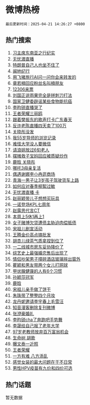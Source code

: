 # 微博热榜

`最后更新时间：2025-04-21 14:26:27 +0800`

## 热门搜索

1. [习主席东南亚之行纪实](https://m.weibo.cn/search?containerid=100103type%3D1%26t%3D10%26q%3D%23%E4%B9%A0%E4%B8%BB%E5%B8%AD%E4%B8%9C%E5%8D%97%E4%BA%9A%E4%B9%8B%E8%A1%8C%E7%BA%AA%E5%AE%9E%23&stream_entry_id=51&isnewpage=1&extparam=seat%3D1%26c_type%3D51%26q%3D%2523%25E4%25B9%25A0%25E4%25B8%25BB%25E5%25B8%25AD%25E4%25B8%259C%25E5%258D%2597%25E4%25BA%259A%25E4%25B9%258B%25E8%25A1%258C%25E7%25BA%25AA%25E5%25AE%259E%2523%26dgr%3D0%26cate%3D10103%26pos%3D0%26filter_type%3Drealtimehot%26stream_entry_id%3D51%26display_time%3D1745216785%26pre_seqid%3D17452167856050340721836)
1. [无忧渡直播](https://m.weibo.cn/search?containerid=100103type%3D1%26t%3D10%26q%3D%E6%97%A0%E5%BF%A7%E6%B8%A1%E7%9B%B4%E6%92%AD&stream_entry_id=31&isnewpage=1&extparam=seat%3D1%26flag%3D1%26q%3D%25E6%2597%25A0%25E5%25BF%25A7%25E6%25B8%25A1%25E7%259B%25B4%25E6%2592%25AD%26lcate%3D5001%26filter_type%3Drealtimehot%26c_type%3D31%26pos%3D0%26cate%3D5001%26realpos%3D1%26dgr%3D0%26band_rank%3D1%26stream_entry_id%3D31%26display_time%3D1745216785%26pre_seqid%3D17452167856050340721836)
1. [特朗普自己人也坐不住了](https://m.weibo.cn/search?containerid=100103type%3D1%26t%3D10%26q%3D%23%E7%89%B9%E6%9C%97%E6%99%AE%E8%87%AA%E5%B7%B1%E4%BA%BA%E4%B9%9F%E5%9D%90%E4%B8%8D%E4%BD%8F%E4%BA%86%23&stream_entry_id=31&isnewpage=1&extparam=seat%3D1%26flag%3D0%26q%3D%2523%25E7%2589%25B9%25E6%259C%2597%25E6%2599%25AE%25E8%2587%25AA%25E5%25B7%25B1%25E4%25BA%25BA%25E4%25B9%259F%25E5%259D%2590%25E4%25B8%258D%25E4%25BD%258F%25E4%25BA%2586%2523%26lcate%3D5001%26filter_type%3Drealtimehot%26c_type%3D31%26pos%3D1%26cate%3D5001%26realpos%3D2%26dgr%3D0%26band_rank%3D2%26stream_entry_id%3D31%26display_time%3D1745216785%26pre_seqid%3D17452167856050340721836)
1. [闽地纪行](https://m.weibo.cn/search?containerid=100103type%3D1%26t%3D10%26q%3D%23%E9%97%BD%E5%9C%B0%E7%BA%AA%E8%A1%8C%23&stream_entry_id=31&isnewpage=1&extparam=seat%3D1%26flag%3D0%26q%3D%2523%25E9%2597%25BD%25E5%259C%25B0%25E7%25BA%25AA%25E8%25A1%258C%2523%26lcate%3D5001%26filter_type%3Drealtimehot%26c_type%3D31%26pos%3D2%26cate%3D5001%26realpos%3D3%26dgr%3D0%26band_rank%3D3%26stream_entry_id%3D31%26display_time%3D1745216785%26pre_seqid%3D17452167856050340721836)
1. [用飞猪旅行AI问一问你会来转发的](https://m.weibo.cn/search?containerid=100103type%3D1%26t%3D10%26q%3D%23%E7%94%A8%E9%A3%9E%E7%8C%AA%E6%97%85%E8%A1%8CAI%E9%97%AE%E4%B8%80%E9%97%AE%E4%BD%A0%E4%BC%9A%E6%9D%A5%E8%BD%AC%E5%8F%91%E7%9A%84%23&stream_entry_id=31&isnewpage=1&extparam=seat%3D1%26band_rank%3D4%26q%3D%2523%25E7%2594%25A8%25E9%25A3%259E%25E7%258C%25AA%25E6%2597%2585%25E8%25A1%258CAI%25E9%2597%25AE%25E4%25B8%2580%25E9%2597%25AE%25E4%25BD%25A0%25E4%25BC%259A%25E6%259D%25A5%25E8%25BD%25AC%25E5%258F%2591%25E7%259A%2584%2523%26lcate%3D5001%26topic_ad%3D1%26adid%3D283562%26filter_type%3Drealtimehot%26c_type%3D31%26pos%3D3%26cate%3D5001%26dgr%3D0%26is_ad_pos%3D1%26stream_entry_id%3D31%26display_time%3D1745216785%26pre_seqid%3D17452167856050340721836)
1. [章若楠回应粉丝名叫楠朋友](https://m.weibo.cn/search?containerid=100103type%3D1%26t%3D10%26q%3D%E7%AB%A0%E8%8B%A5%E6%A5%A0%E5%9B%9E%E5%BA%94%E7%B2%89%E4%B8%9D%E5%90%8D%E5%8F%AB%E6%A5%A0%E6%9C%8B%E5%8F%8B&stream_entry_id=31&isnewpage=1&extparam=seat%3D1%26flag%3D1%26q%3D%25E7%25AB%25A0%25E8%258B%25A5%25E6%25A5%25A0%25E5%259B%259E%25E5%25BA%2594%25E7%25B2%2589%25E4%25B8%259D%25E5%2590%258D%25E5%258F%25AB%25E6%25A5%25A0%25E6%259C%258B%25E5%258F%258B%26lcate%3D5001%26filter_type%3Drealtimehot%26c_type%3D31%26pos%3D4%26cate%3D5001%26realpos%3D4%26dgr%3D0%26band_rank%3D4%26stream_entry_id%3D31%26display_time%3D1745216785%26pre_seqid%3D17452167856050340721836)
1. [12306来票](https://m.weibo.cn/search?containerid=100103type%3D1%26t%3D10%26q%3D12306%E6%9D%A5%E7%A5%A8&stream_entry_id=31&isnewpage=1&extparam=seat%3D1%26flag%3D0%26q%3D12306%25E6%259D%25A5%25E7%25A5%25A8%26lcate%3D5001%26filter_type%3Drealtimehot%26c_type%3D31%26pos%3D5%26cate%3D5001%26realpos%3D5%26dgr%3D0%26band_rank%3D5%26stream_entry_id%3D31%26display_time%3D1745216785%26pre_seqid%3D17452167856050340721836)
1. [刘国正说雨果完全是拼刺刀打法](https://m.weibo.cn/search?containerid=100103type%3D1%26t%3D10%26q%3D%23%E5%88%98%E5%9B%BD%E6%AD%A3%E8%AF%B4%E9%9B%A8%E6%9E%9C%E5%AE%8C%E5%85%A8%E6%98%AF%E6%8B%BC%E5%88%BA%E5%88%80%E6%89%93%E6%B3%95%23&stream_entry_id=31&isnewpage=1&extparam=seat%3D1%26flag%3D0%26q%3D%2523%25E5%2588%2598%25E5%259B%25BD%25E6%25AD%25A3%25E8%25AF%25B4%25E9%259B%25A8%25E6%259E%259C%25E5%25AE%258C%25E5%2585%25A8%25E6%2598%25AF%25E6%258B%25BC%25E5%2588%25BA%25E5%2588%2580%25E6%2589%2593%25E6%25B3%2595%2523%26lcate%3D5001%26filter_type%3Drealtimehot%26c_type%3D31%26pos%3D6%26cate%3D5001%26realpos%3D6%26dgr%3D0%26band_rank%3D6%26stream_entry_id%3D31%26display_time%3D1745216785%26pre_seqid%3D17452167856050340721836)
1. [国家卫健委辟谣某些食物能抗癌](https://m.weibo.cn/search?containerid=100103type%3D1%26t%3D10%26q%3D%23%E5%9B%BD%E5%AE%B6%E5%8D%AB%E5%81%A5%E5%A7%94%E8%BE%9F%E8%B0%A3%E6%9F%90%E4%BA%9B%E9%A3%9F%E7%89%A9%E8%83%BD%E6%8A%97%E7%99%8C%23&stream_entry_id=31&isnewpage=1&extparam=seat%3D1%26band_rank%3D7%26q%3D%2523%25E5%259B%25BD%25E5%25AE%25B6%25E5%258D%25AB%25E5%2581%25A5%25E5%25A7%2594%25E8%25BE%259F%25E8%25B0%25A3%25E6%259F%2590%25E4%25BA%259B%25E9%25A3%259F%25E7%2589%25A9%25E8%2583%25BD%25E6%258A%2597%25E7%2599%258C%2523%26lcate%3D5001%26adid%3D283564%26filter_type%3Drealtimehot%26c_type%3D31%26pos%3D7%26cate%3D5001%26dgr%3D0%26is_ad_pos%3D1%26stream_entry_id%3D31%26display_time%3D1745216785%26pre_seqid%3D17452167856050340721836)
1. [李昀锐直播哭了](https://m.weibo.cn/search?containerid=100103type%3D1%26t%3D10%26q%3D%23%E6%9D%8E%E6%98%80%E9%94%90%E7%9B%B4%E6%92%AD%E5%93%AD%E4%BA%86%23&stream_entry_id=31&isnewpage=1&extparam=seat%3D1%26flag%3D1%26q%3D%2523%25E6%259D%258E%25E6%2598%2580%25E9%2594%2590%25E7%259B%25B4%25E6%2592%25AD%25E5%2593%25AD%25E4%25BA%2586%2523%26lcate%3D5001%26filter_type%3Drealtimehot%26c_type%3D31%26pos%3D8%26cate%3D5001%26realpos%3D7%26dgr%3D0%26band_rank%3D7%26stream_entry_id%3D31%26display_time%3D1745216785%26pre_seqid%3D17452167856050340721836)
1. [王者荣耀三丽鸥](https://m.weibo.cn/search?containerid=100103type%3D1%26t%3D10%26q%3D%E7%8E%8B%E8%80%85%E8%8D%A3%E8%80%80%E4%B8%89%E4%B8%BD%E9%B8%A5&stream_entry_id=31&isnewpage=1&extparam=seat%3D1%26flag%3D0%26q%3D%25E7%258E%258B%25E8%2580%2585%25E8%258D%25A3%25E8%2580%2580%25E4%25B8%2589%25E4%25B8%25BD%25E9%25B8%25A5%26lcate%3D5001%26filter_type%3Drealtimehot%26c_type%3D31%26pos%3D9%26cate%3D5001%26realpos%3D8%26dgr%3D0%26band_rank%3D8%26stream_entry_id%3D31%26display_time%3D1745216785%26pre_seqid%3D17452167856050340721836)
1. [跟着樊振东的歌声打卡广东春天](https://m.weibo.cn/search?containerid=100103type%3D1%26t%3D10%26q%3D%23%E8%B7%9F%E7%9D%80%E6%A8%8A%E6%8C%AF%E4%B8%9C%E7%9A%84%E6%AD%8C%E5%A3%B0%E6%89%93%E5%8D%A1%E5%B9%BF%E4%B8%9C%E6%98%A5%E5%A4%A9%23&stream_entry_id=31&isnewpage=1&extparam=seat%3D1%26flag%3D1%26q%3D%2523%25E8%25B7%259F%25E7%259D%2580%25E6%25A8%258A%25E6%258C%25AF%25E4%25B8%259C%25E7%259A%2584%25E6%25AD%258C%25E5%25A3%25B0%25E6%2589%2593%25E5%258D%25A1%25E5%25B9%25BF%25E4%25B8%259C%25E6%2598%25A5%25E5%25A4%25A9%2523%26lcate%3D5001%26filter_type%3Drealtimehot%26c_type%3D31%26pos%3D10%26cate%3D5001%26realpos%3D9%26dgr%3D0%26band_rank%3D9%26stream_entry_id%3D31%26display_time%3D1745216785%26pre_seqid%3D17452167856050340721836)
1. [反诈老陈直播四天卖了100万](https://m.weibo.cn/search?containerid=100103type%3D1%26t%3D10%26q%3D%23%E5%8F%8D%E8%AF%88%E8%80%81%E9%99%88%E7%9B%B4%E6%92%AD%E5%9B%9B%E5%A4%A9%E5%8D%96%E4%BA%86100%E4%B8%87%23&stream_entry_id=31&isnewpage=1&extparam=seat%3D1%26flag%3D1%26q%3D%2523%25E5%258F%258D%25E8%25AF%2588%25E8%2580%2581%25E9%2599%2588%25E7%259B%25B4%25E6%2592%25AD%25E5%259B%259B%25E5%25A4%25A9%25E5%258D%2596%25E4%25BA%2586100%25E4%25B8%2587%2523%26lcate%3D5001%26filter_type%3Drealtimehot%26c_type%3D31%26pos%3D11%26cate%3D5001%26realpos%3D10%26dgr%3D0%26band_rank%3D10%26stream_entry_id%3D31%26display_time%3D1745216785%26pre_seqid%3D17452167856050340721836)
1. [关晓彤没发](https://m.weibo.cn/search?containerid=100103type%3D1%26t%3D10%26q%3D%E5%85%B3%E6%99%93%E5%BD%A4%E6%B2%A1%E5%8F%91&stream_entry_id=31&isnewpage=1&extparam=seat%3D1%26flag%3D2%26q%3D%25E5%2585%25B3%25E6%2599%2593%25E5%25BD%25A4%25E6%25B2%25A1%25E5%258F%2591%26lcate%3D5001%26filter_type%3Drealtimehot%26c_type%3D31%26pos%3D12%26cate%3D5001%26realpos%3D11%26dgr%3D0%26band_rank%3D11%26stream_entry_id%3D31%26display_time%3D1745216785%26pre_seqid%3D17452167856050340721836)
1. [我55岁导师的浏览记录](https://m.weibo.cn/search?containerid=100103type%3D1%26t%3D10%26q%3D%E6%88%9155%E5%B2%81%E5%AF%BC%E5%B8%88%E7%9A%84%E6%B5%8F%E8%A7%88%E8%AE%B0%E5%BD%95&stream_entry_id=31&isnewpage=1&extparam=seat%3D1%26flag%3D1%26q%3D%25E6%2588%259155%25E5%25B2%2581%25E5%25AF%25BC%25E5%25B8%2588%25E7%259A%2584%25E6%25B5%258F%25E8%25A7%2588%25E8%25AE%25B0%25E5%25BD%2595%26lcate%3D5001%26filter_type%3Drealtimehot%26c_type%3D31%26pos%3D13%26cate%3D5001%26realpos%3D12%26dgr%3D0%26band_rank%3D12%26stream_entry_id%3D31%26display_time%3D1745216785%26pre_seqid%3D17452167856050340721836)
1. [难怪大学没人要微信](https://m.weibo.cn/search?containerid=100103type%3D1%26t%3D10%26q%3D%E9%9A%BE%E6%80%AA%E5%A4%A7%E5%AD%A6%E6%B2%A1%E4%BA%BA%E8%A6%81%E5%BE%AE%E4%BF%A1&stream_entry_id=31&isnewpage=1&extparam=seat%3D1%26flag%3D2%26q%3D%25E9%259A%25BE%25E6%2580%25AA%25E5%25A4%25A7%25E5%25AD%25A6%25E6%25B2%25A1%25E4%25BA%25BA%25E8%25A6%2581%25E5%25BE%25AE%25E4%25BF%25A1%26lcate%3D5001%26filter_type%3Drealtimehot%26c_type%3D31%26pos%3D14%26cate%3D5001%26realpos%3D13%26dgr%3D0%26band_rank%3D13%26stream_entry_id%3D31%26display_time%3D1745216785%26pre_seqid%3D17452167856050340721836)
1. [请浪姐放过6旬老人](https://m.weibo.cn/search?containerid=100103type%3D1%26t%3D10%26q%3D%E8%AF%B7%E6%B5%AA%E5%A7%90%E6%94%BE%E8%BF%876%E6%97%AC%E8%80%81%E4%BA%BA&stream_entry_id=31&isnewpage=1&extparam=seat%3D1%26flag%3D2%26q%3D%25E8%25AF%25B7%25E6%25B5%25AA%25E5%25A7%2590%25E6%2594%25BE%25E8%25BF%25876%25E6%2597%25AC%25E8%2580%2581%25E4%25BA%25BA%26lcate%3D5001%26filter_type%3Drealtimehot%26c_type%3D31%26pos%3D15%26cate%3D5001%26realpos%3D14%26dgr%3D0%26band_rank%3D14%26stream_entry_id%3D31%26display_time%3D1745216785%26pre_seqid%3D17452167856050340721836)
1. [摆摊救子宝妈回应被质疑炒作](https://m.weibo.cn/search?containerid=100103type%3D1%26t%3D10%26q%3D%23%E6%91%86%E6%91%8A%E6%95%91%E5%AD%90%E5%AE%9D%E5%A6%88%E5%9B%9E%E5%BA%94%E8%A2%AB%E8%B4%A8%E7%96%91%E7%82%92%E4%BD%9C%23&stream_entry_id=31&isnewpage=1&extparam=seat%3D1%26flag%3D1%26q%3D%2523%25E6%2591%2586%25E6%2591%258A%25E6%2595%2591%25E5%25AD%2590%25E5%25AE%259D%25E5%25A6%2588%25E5%259B%259E%25E5%25BA%2594%25E8%25A2%25AB%25E8%25B4%25A8%25E7%2596%2591%25E7%2582%2592%25E4%25BD%259C%2523%26lcate%3D5001%26filter_type%3Drealtimehot%26c_type%3D31%26pos%3D16%26cate%3D5001%26realpos%3D15%26dgr%3D0%26band_rank%3D15%26stream_entry_id%3D31%26display_time%3D1745216785%26pre_seqid%3D17452167856050340721836)
1. [鹿晗 关晓彤](https://m.weibo.cn/search?containerid=100103type%3D1%26t%3D10%26q%3D%E9%B9%BF%E6%99%97+%E5%85%B3%E6%99%93%E5%BD%A4&stream_entry_id=31&isnewpage=1&extparam=seat%3D1%26flag%3D2%26q%3D%25E9%25B9%25BF%25E6%2599%2597%2520%25E5%2585%25B3%25E6%2599%2593%25E5%25BD%25A4%26lcate%3D5001%26filter_type%3Drealtimehot%26c_type%3D31%26pos%3D17%26cate%3D5001%26realpos%3D16%26dgr%3D0%26band_rank%3D16%26stream_entry_id%3D31%26display_time%3D1745216785%26pre_seqid%3D17452167856050340721836)
1. [哪吒3母亲复活](https://m.weibo.cn/search?containerid=100103type%3D1%26t%3D10%26q%3D%E5%93%AA%E5%90%923%E6%AF%8D%E4%BA%B2%E5%A4%8D%E6%B4%BB&stream_entry_id=31&isnewpage=1&extparam=seat%3D1%26flag%3D0%26q%3D%25E5%2593%25AA%25E5%2590%25923%25E6%25AF%258D%25E4%25BA%25B2%25E5%25A4%258D%25E6%25B4%25BB%26lcate%3D5001%26filter_type%3Drealtimehot%26c_type%3D31%26pos%3D18%26cate%3D5001%26realpos%3D17%26dgr%3D0%26band_rank%3D17%26stream_entry_id%3D31%26display_time%3D1745216785%26pre_seqid%3D17452167856050340721836)
1. [偶遇谢娜李小冉逛商场](https://m.weibo.cn/search?containerid=100103type%3D1%26t%3D10%26q%3D%23%E5%81%B6%E9%81%87%E8%B0%A2%E5%A8%9C%E6%9D%8E%E5%B0%8F%E5%86%89%E9%80%9B%E5%95%86%E5%9C%BA%23&stream_entry_id=31&isnewpage=1&extparam=seat%3D1%26flag%3D1%26q%3D%2523%25E5%2581%25B6%25E9%2581%2587%25E8%25B0%25A2%25E5%25A8%259C%25E6%259D%258E%25E5%25B0%258F%25E5%2586%2589%25E9%2580%259B%25E5%2595%2586%25E5%259C%25BA%2523%26lcate%3D5001%26filter_type%3Drealtimehot%26c_type%3D31%26pos%3D19%26cate%3D5001%26realpos%3D18%26dgr%3D0%26band_rank%3D18%26stream_entry_id%3D31%26display_time%3D1745216785%26pre_seqid%3D17452167856050340721836)
1. [青海一男子让3岁孩子驾驶货车上路](https://m.weibo.cn/search?containerid=100103type%3D1%26t%3D10%26q%3D%23%E9%9D%92%E6%B5%B7%E4%B8%80%E7%94%B7%E5%AD%90%E8%AE%A93%E5%B2%81%E5%AD%A9%E5%AD%90%E9%A9%BE%E9%A9%B6%E8%B4%A7%E8%BD%A6%E4%B8%8A%E8%B7%AF%23&stream_entry_id=31&isnewpage=1&extparam=seat%3D1%26flag%3D1%26q%3D%2523%25E9%259D%2592%25E6%25B5%25B7%25E4%25B8%2580%25E7%2594%25B7%25E5%25AD%2590%25E8%25AE%25A93%25E5%25B2%2581%25E5%25AD%25A9%25E5%25AD%2590%25E9%25A9%25BE%25E9%25A9%25B6%25E8%25B4%25A7%25E8%25BD%25A6%25E4%25B8%258A%25E8%25B7%25AF%2523%26lcate%3D5001%26filter_type%3Drealtimehot%26c_type%3D31%26pos%3D20%26cate%3D5001%26realpos%3D19%26dgr%3D0%26band_rank%3D19%26stream_entry_id%3D31%26display_time%3D1745216785%26pre_seqid%3D17452167856050340721836)
1. [如何应对春季柳絮过敏](https://m.weibo.cn/search?containerid=100103type%3D1%26t%3D10%26q%3D%E5%A6%82%E4%BD%95%E5%BA%94%E5%AF%B9%E6%98%A5%E5%AD%A3%E6%9F%B3%E7%B5%AE%E8%BF%87%E6%95%8F&stream_entry_id=31&isnewpage=1&extparam=seat%3D1%26flag%3D1%26q%3D%25E5%25A6%2582%25E4%25BD%2595%25E5%25BA%2594%25E5%25AF%25B9%25E6%2598%25A5%25E5%25AD%25A3%25E6%259F%25B3%25E7%25B5%25AE%25E8%25BF%2587%25E6%2595%258F%26lcate%3D5001%26filter_type%3Drealtimehot%26c_type%3D31%26dgr%3D0%26pos%3D21%26cate%3D5001%26realpos%3D20%26band_rank%3D20%26is_ai_ask%3D1%26stream_entry_id%3D31%26display_time%3D1745216785%26pre_seqid%3D17452167856050340721836)
1. [无忧渡直播 卡](https://m.weibo.cn/search?containerid=100103type%3D1%26t%3D10%26q%3D%E6%97%A0%E5%BF%A7%E6%B8%A1%E7%9B%B4%E6%92%AD+%E5%8D%A1&stream_entry_id=31&isnewpage=1&extparam=seat%3D1%26flag%3D1%26q%3D%25E6%2597%25A0%25E5%25BF%25A7%25E6%25B8%25A1%25E7%259B%25B4%25E6%2592%25AD%2520%25E5%258D%25A1%26lcate%3D5001%26filter_type%3Drealtimehot%26c_type%3D31%26pos%3D22%26cate%3D5001%26realpos%3D21%26dgr%3D0%26band_rank%3D21%26stream_entry_id%3D31%26display_time%3D1745216785%26pre_seqid%3D17452167856050340721836)
1. [赵丽颖带儿子想想买玩具](https://m.weibo.cn/search?containerid=100103type%3D1%26t%3D10%26q%3D%23%E8%B5%B5%E4%B8%BD%E9%A2%96%E5%B8%A6%E5%84%BF%E5%AD%90%E6%83%B3%E6%83%B3%E4%B9%B0%E7%8E%A9%E5%85%B7%23&stream_entry_id=31&isnewpage=1&extparam=seat%3D1%26flag%3D1%26q%3D%2523%25E8%25B5%25B5%25E4%25B8%25BD%25E9%25A2%2596%25E5%25B8%25A6%25E5%2584%25BF%25E5%25AD%2590%25E6%2583%25B3%25E6%2583%25B3%25E4%25B9%25B0%25E7%258E%25A9%25E5%2585%25B7%2523%26lcate%3D5001%26filter_type%3Drealtimehot%26c_type%3D31%26pos%3D23%26cate%3D5001%26realpos%3D22%26dgr%3D0%26band_rank%3D22%26stream_entry_id%3D31%26display_time%3D1745216785%26pre_seqid%3D17452167856050340721836)
1. [一诺登场KPL七周年](https://m.weibo.cn/search?containerid=100103type%3D1%26t%3D10%26q%3D%23%E4%B8%80%E8%AF%BA%E7%99%BB%E5%9C%BAKPL%E4%B8%83%E5%91%A8%E5%B9%B4%23&stream_entry_id=31&isnewpage=1&extparam=seat%3D1%26flag%3D1%26q%3D%2523%25E4%25B8%2580%25E8%25AF%25BA%25E7%2599%25BB%25E5%259C%25BAKPL%25E4%25B8%2583%25E5%2591%25A8%25E5%25B9%25B4%2523%26lcate%3D5001%26filter_type%3Drealtimehot%26c_type%3D31%26pos%3D24%26cate%3D5001%26realpos%3D23%26dgr%3D0%26band_rank%3D23%26stream_entry_id%3D31%26display_time%3D1745216785%26pre_seqid%3D17452167856050340721836)
1. [赵露思代言CT](https://m.weibo.cn/search?containerid=100103type%3D1%26t%3D10%26q%3D%E8%B5%B5%E9%9C%B2%E6%80%9D%E4%BB%A3%E8%A8%80CT&stream_entry_id=31&isnewpage=1&extparam=seat%3D1%26flag%3D0%26q%3D%25E8%25B5%25B5%25E9%259C%25B2%25E6%2580%259D%25E4%25BB%25A3%25E8%25A8%2580CT%26lcate%3D5001%26filter_type%3Drealtimehot%26c_type%3D31%26pos%3D25%26cate%3D5001%26realpos%3D24%26dgr%3D0%26band_rank%3D24%26stream_entry_id%3D31%26display_time%3D1745216785%26pre_seqid%3D17452167856050340721836)
1. [本周上5休1再上1](https://m.weibo.cn/search?containerid=100103type%3D1%26t%3D10%26q%3D%23%E6%9C%AC%E5%91%A8%E4%B8%8A5%E4%BC%911%E5%86%8D%E4%B8%8A1%23&stream_entry_id=31&isnewpage=1&extparam=seat%3D1%26flag%3D0%26q%3D%2523%25E6%259C%25AC%25E5%2591%25A8%25E4%25B8%258A5%25E4%25BC%25911%25E5%2586%258D%25E4%25B8%258A1%2523%26lcate%3D5001%26filter_type%3Drealtimehot%26c_type%3D31%26pos%3D26%26cate%3D5001%26realpos%3D25%26dgr%3D0%26band_rank%3D25%26stream_entry_id%3D31%26display_time%3D1745216785%26pre_seqid%3D17452167856050340721836)
1. [女子赌博欠贷遭债主胁迫肉偿抵债](https://m.weibo.cn/search?containerid=100103type%3D1%26t%3D10%26q%3D%23%E5%A5%B3%E5%AD%90%E8%B5%8C%E5%8D%9A%E6%AC%A0%E8%B4%B7%E9%81%AD%E5%80%BA%E4%B8%BB%E8%83%81%E8%BF%AB%E8%82%89%E5%81%BF%E6%8A%B5%E5%80%BA%23&stream_entry_id=31&isnewpage=1&extparam=seat%3D1%26flag%3D0%26q%3D%2523%25E5%25A5%25B3%25E5%25AD%2590%25E8%25B5%258C%25E5%258D%259A%25E6%25AC%25A0%25E8%25B4%25B7%25E9%2581%25AD%25E5%2580%25BA%25E4%25B8%25BB%25E8%2583%2581%25E8%25BF%25AB%25E8%2582%2589%25E5%2581%25BF%25E6%258A%25B5%25E5%2580%25BA%2523%26lcate%3D5001%26filter_type%3Drealtimehot%26c_type%3D31%26pos%3D27%26cate%3D5001%26realpos%3D26%26dgr%3D0%26band_rank%3D26%26stream_entry_id%3D31%26display_time%3D1745216785%26pre_seqid%3D17452167856050340721836)
1. [宋祖儿剧宣活动](https://m.weibo.cn/search?containerid=100103type%3D1%26t%3D10%26q%3D%23%E5%AE%8B%E7%A5%96%E5%84%BF%E5%89%A7%E5%AE%A3%E6%B4%BB%E5%8A%A8%23&stream_entry_id=31&isnewpage=1&extparam=seat%3D1%26flag%3D1%26q%3D%2523%25E5%25AE%258B%25E7%25A5%2596%25E5%2584%25BF%25E5%2589%25A7%25E5%25AE%25A3%25E6%25B4%25BB%25E5%258A%25A8%2523%26lcate%3D5001%26filter_type%3Drealtimehot%26c_type%3D31%26pos%3D28%26cate%3D5001%26realpos%3D27%26dgr%3D0%26band_rank%3D27%26stream_entry_id%3D31%26display_time%3D1745216785%26pre_seqid%3D17452167856050340721836)
1. [王腾金价高点搞批发](https://m.weibo.cn/search?containerid=100103type%3D1%26t%3D10%26q%3D%23%E7%8E%8B%E8%85%BE%E9%87%91%E4%BB%B7%E9%AB%98%E7%82%B9%E6%90%9E%E6%89%B9%E5%8F%91%23&stream_entry_id=31&isnewpage=1&extparam=seat%3D1%26flag%3D1%26q%3D%2523%25E7%258E%258B%25E8%2585%25BE%25E9%2587%2591%25E4%25BB%25B7%25E9%25AB%2598%25E7%2582%25B9%25E6%2590%259E%25E6%2589%25B9%25E5%258F%2591%2523%26lcate%3D5001%26filter_type%3Drealtimehot%26c_type%3D31%26pos%3D29%26cate%3D5001%26realpos%3D28%26dgr%3D0%26band_rank%3D28%26stream_entry_id%3D31%26display_time%3D1745216785%26pre_seqid%3D17452167856050340721836)
1. [胡杏儿绿茶气质拿捏到位了](https://m.weibo.cn/search?containerid=100103type%3D1%26t%3D10%26q%3D%E8%83%A1%E6%9D%8F%E5%84%BF%E7%BB%BF%E8%8C%B6%E6%B0%94%E8%B4%A8%E6%8B%BF%E6%8D%8F%E5%88%B0%E4%BD%8D%E4%BA%86&stream_entry_id=31&isnewpage=1&extparam=seat%3D1%26flag%3D1%26q%3D%25E8%2583%25A1%25E6%259D%258F%25E5%2584%25BF%25E7%25BB%25BF%25E8%258C%25B6%25E6%25B0%2594%25E8%25B4%25A8%25E6%258B%25BF%25E6%258D%258F%25E5%2588%25B0%25E4%25BD%258D%25E4%25BA%2586%26lcate%3D5001%26filter_type%3Drealtimehot%26c_type%3D31%26pos%3D30%26cate%3D5001%26realpos%3D29%26dgr%3D0%26band_rank%3D29%26stream_entry_id%3D31%26display_time%3D1745216785%26pre_seqid%3D17452167856050340721836)
1. [一二线城市房东妥协降价了](https://m.weibo.cn/search?containerid=100103type%3D1%26t%3D10%26q%3D%23%E4%B8%80%E4%BA%8C%E7%BA%BF%E5%9F%8E%E5%B8%82%E6%88%BF%E4%B8%9C%E5%A6%A5%E5%8D%8F%E9%99%8D%E4%BB%B7%E4%BA%86%23&stream_entry_id=31&isnewpage=1&extparam=seat%3D1%26flag%3D1%26q%3D%2523%25E4%25B8%2580%25E4%25BA%258C%25E7%25BA%25BF%25E5%259F%258E%25E5%25B8%2582%25E6%2588%25BF%25E4%25B8%259C%25E5%25A6%25A5%25E5%258D%258F%25E9%2599%258D%25E4%25BB%25B7%25E4%25BA%2586%2523%26lcate%3D5001%26filter_type%3Drealtimehot%26c_type%3D31%26pos%3D31%26cate%3D5001%26realpos%3D30%26dgr%3D0%26band_rank%3D30%26stream_entry_id%3D31%26display_time%3D1745216785%26pre_seqid%3D17452167856050340721836)
1. [综艺史上最强婚恋售后出现了](https://m.weibo.cn/search?containerid=100103type%3D1%26t%3D10%26q%3D%E7%BB%BC%E8%89%BA%E5%8F%B2%E4%B8%8A%E6%9C%80%E5%BC%BA%E5%A9%9A%E6%81%8B%E5%94%AE%E5%90%8E%E5%87%BA%E7%8E%B0%E4%BA%86&stream_entry_id=31&isnewpage=1&extparam=seat%3D1%26flag%3D0%26q%3D%25E7%25BB%25BC%25E8%2589%25BA%25E5%258F%25B2%25E4%25B8%258A%25E6%259C%2580%25E5%25BC%25BA%25E5%25A9%259A%25E6%2581%258B%25E5%2594%25AE%25E5%2590%258E%25E5%2587%25BA%25E7%258E%25B0%25E4%25BA%2586%26lcate%3D5001%26filter_type%3Drealtimehot%26c_type%3D31%26pos%3D32%26cate%3D5001%26realpos%3D31%26dgr%3D0%26band_rank%3D31%26stream_entry_id%3D31%26display_time%3D1745216785%26pre_seqid%3D17452167856050340721836)
1. [情侣吵架男子撞碎酒店玻璃摔出窗外](https://m.weibo.cn/search?containerid=100103type%3D1%26t%3D10%26q%3D%23%E6%83%85%E4%BE%A3%E5%90%B5%E6%9E%B6%E7%94%B7%E5%AD%90%E6%92%9E%E7%A2%8E%E9%85%92%E5%BA%97%E7%8E%BB%E7%92%83%E6%91%94%E5%87%BA%E7%AA%97%E5%A4%96%23&stream_entry_id=31&isnewpage=1&extparam=seat%3D1%26flag%3D1%26q%3D%2523%25E6%2583%2585%25E4%25BE%25A3%25E5%2590%25B5%25E6%259E%25B6%25E7%2594%25B7%25E5%25AD%2590%25E6%2592%259E%25E7%25A2%258E%25E9%2585%2592%25E5%25BA%2597%25E7%258E%25BB%25E7%2592%2583%25E6%2591%2594%25E5%2587%25BA%25E7%25AA%2597%25E5%25A4%2596%2523%26lcate%3D5001%26filter_type%3Drealtimehot%26c_type%3D31%26pos%3D33%26cate%3D5001%26realpos%3D32%26dgr%3D0%26band_rank%3D32%26stream_entry_id%3D31%26display_time%3D1745216785%26pre_seqid%3D17452167856050340721836)
1. [瞿颖和男友带两个女儿打网球](https://m.weibo.cn/search?containerid=100103type%3D1%26t%3D10%26q%3D%23%E7%9E%BF%E9%A2%96%E5%92%8C%E7%94%B7%E5%8F%8B%E5%B8%A6%E4%B8%A4%E4%B8%AA%E5%A5%B3%E5%84%BF%E6%89%93%E7%BD%91%E7%90%83%23&stream_entry_id=31&isnewpage=1&extparam=seat%3D1%26flag%3D1%26q%3D%2523%25E7%259E%25BF%25E9%25A2%2596%25E5%2592%258C%25E7%2594%25B7%25E5%258F%258B%25E5%25B8%25A6%25E4%25B8%25A4%25E4%25B8%25AA%25E5%25A5%25B3%25E5%2584%25BF%25E6%2589%2593%25E7%25BD%2591%25E7%2590%2583%2523%26lcate%3D5001%26filter_type%3Drealtimehot%26c_type%3D31%26pos%3D34%26cate%3D5001%26realpos%3D33%26dgr%3D0%26band_rank%3D33%26stream_entry_id%3D31%26display_time%3D1745216785%26pre_seqid%3D17452167856050340721836)
1. [甲状腺健康的人有6个习惯](https://m.weibo.cn/search?containerid=100103type%3D1%26t%3D10%26q%3D%23%E7%94%B2%E7%8A%B6%E8%85%BA%E5%81%A5%E5%BA%B7%E7%9A%84%E4%BA%BA%E6%9C%896%E4%B8%AA%E4%B9%A0%E6%83%AF%23&stream_entry_id=31&isnewpage=1&extparam=seat%3D1%26flag%3D0%26q%3D%2523%25E7%2594%25B2%25E7%258A%25B6%25E8%2585%25BA%25E5%2581%25A5%25E5%25BA%25B7%25E7%259A%2584%25E4%25BA%25BA%25E6%259C%25896%25E4%25B8%25AA%25E4%25B9%25A0%25E6%2583%25AF%2523%26lcate%3D5001%26filter_type%3Drealtimehot%26c_type%3D31%26pos%3D35%26cate%3D5001%26realpos%3D34%26dgr%3D0%26band_rank%3D34%26stream_entry_id%3D31%26display_time%3D1745216785%26pre_seqid%3D17452167856050340721836)
1. [孙颖莎冠军](https://m.weibo.cn/search?containerid=100103type%3D1%26t%3D10%26q%3D%23%E5%AD%99%E9%A2%96%E8%8E%8E%E5%86%A0%E5%86%9B%23&stream_entry_id=31&isnewpage=1&extparam=seat%3D1%26flag%3D0%26q%3D%2523%25E5%25AD%2599%25E9%25A2%2596%25E8%258E%258E%25E5%2586%25A0%25E5%2586%259B%2523%26lcate%3D5001%26filter_type%3Drealtimehot%26c_type%3D31%26pos%3D36%26cate%3D5001%26realpos%3D35%26dgr%3D0%26band_rank%3D35%26stream_entry_id%3D31%26display_time%3D1745216785%26pre_seqid%3D17452167856050340721836)
1. [鹿晗](https://m.weibo.cn/search?containerid=100103type%3D1%26t%3D10%26q%3D%E9%B9%BF%E6%99%97&stream_entry_id=31&isnewpage=1&extparam=seat%3D1%26flag%3D0%26q%3D%25E9%25B9%25BF%25E6%2599%2597%26lcate%3D5001%26filter_type%3Drealtimehot%26c_type%3D31%26pos%3D37%26cate%3D5001%26realpos%3D36%26dgr%3D0%26band_rank%3D36%26stream_entry_id%3D31%26display_time%3D1745216785%26pre_seqid%3D17452167856050340721836)
1. [宋祖儿亲手做了饼干](https://m.weibo.cn/search?containerid=100103type%3D1%26t%3D10%26q%3D%23%E5%AE%8B%E7%A5%96%E5%84%BF%E4%BA%B2%E6%89%8B%E5%81%9A%E4%BA%86%E9%A5%BC%E5%B9%B2%23&stream_entry_id=31&isnewpage=1&extparam=seat%3D1%26flag%3D1%26q%3D%2523%25E5%25AE%258B%25E7%25A5%2596%25E5%2584%25BF%25E4%25BA%25B2%25E6%2589%258B%25E5%2581%259A%25E4%25BA%2586%25E9%25A5%25BC%25E5%25B9%25B2%2523%26lcate%3D5001%26filter_type%3Drealtimehot%26c_type%3D31%26pos%3D38%26cate%3D5001%26realpos%3D37%26dgr%3D0%26band_rank%3D37%26stream_entry_id%3D31%26display_time%3D1745216785%26pre_seqid%3D17452167856050340721836)
1. [朱珠带了整整四个月妆](https://m.weibo.cn/search?containerid=100103type%3D1%26t%3D10%26q%3D%23%E6%9C%B1%E7%8F%A0%E5%B8%A6%E4%BA%86%E6%95%B4%E6%95%B4%E5%9B%9B%E4%B8%AA%E6%9C%88%E5%A6%86%23&stream_entry_id=31&isnewpage=1&extparam=seat%3D1%26flag%3D0%26q%3D%2523%25E6%259C%25B1%25E7%258F%25A0%25E5%25B8%25A6%25E4%25BA%2586%25E6%2595%25B4%25E6%2595%25B4%25E5%259B%259B%25E4%25B8%25AA%25E6%259C%2588%25E5%25A6%2586%2523%26lcate%3D5001%26filter_type%3Drealtimehot%26c_type%3D31%26pos%3D39%26cate%3D5001%26realpos%3D38%26dgr%3D0%26band_rank%3D38%26stream_entry_id%3D31%26display_time%3D1745216785%26pre_seqid%3D17452167856050340721836)
1. [龙丹妮邀请李宇春上毛雪汪](https://m.weibo.cn/search?containerid=100103type%3D1%26t%3D10%26q%3D%E9%BE%99%E4%B8%B9%E5%A6%AE%E9%82%80%E8%AF%B7%E6%9D%8E%E5%AE%87%E6%98%A5%E4%B8%8A%E6%AF%9B%E9%9B%AA%E6%B1%AA&stream_entry_id=31&isnewpage=1&extparam=seat%3D1%26flag%3D1%26q%3D%25E9%25BE%2599%25E4%25B8%25B9%25E5%25A6%25AE%25E9%2582%2580%25E8%25AF%25B7%25E6%259D%258E%25E5%25AE%2587%25E6%2598%25A5%25E4%25B8%258A%25E6%25AF%259B%25E9%259B%25AA%25E6%25B1%25AA%26lcate%3D5001%26filter_type%3Drealtimehot%26c_type%3D31%26pos%3D40%26cate%3D5001%26realpos%3D39%26dgr%3D0%26band_rank%3D39%26stream_entry_id%3D31%26display_time%3D1745216785%26pre_seqid%3D17452167856050340721836)
1. [知音漫客删除复刊微博](https://m.weibo.cn/search?containerid=100103type%3D1%26t%3D10%26q%3D%23%E7%9F%A5%E9%9F%B3%E6%BC%AB%E5%AE%A2%E5%88%A0%E9%99%A4%E5%A4%8D%E5%88%8A%E5%BE%AE%E5%8D%9A%23&stream_entry_id=31&isnewpage=1&extparam=seat%3D1%26flag%3D1%26q%3D%2523%25E7%259F%25A5%25E9%259F%25B3%25E6%25BC%25AB%25E5%25AE%25A2%25E5%2588%25A0%25E9%2599%25A4%25E5%25A4%258D%25E5%2588%258A%25E5%25BE%25AE%25E5%258D%259A%2523%26lcate%3D5001%26filter_type%3Drealtimehot%26c_type%3D31%26pos%3D41%26cate%3D5001%26realpos%3D40%26dgr%3D0%26band_rank%3D40%26stream_entry_id%3D31%26display_time%3D1745216785%26pre_seqid%3D17452167856050340721836)
1. [张洢豪婚礼](https://m.weibo.cn/search?containerid=100103type%3D1%26t%3D10%26q%3D%23%E5%BC%A0%E6%B4%A2%E8%B1%AA%E5%A9%9A%E7%A4%BC%23&stream_entry_id=31&isnewpage=1&extparam=seat%3D1%26flag%3D1%26q%3D%2523%25E5%25BC%25A0%25E6%25B4%25A2%25E8%25B1%25AA%25E5%25A9%259A%25E7%25A4%25BC%2523%26lcate%3D5001%26filter_type%3Drealtimehot%26c_type%3D31%26pos%3D42%26cate%3D5001%26realpos%3D41%26dgr%3D0%26band_rank%3D41%26stream_entry_id%3D31%26display_time%3D1745216785%26pre_seqid%3D17452167856050340721836)
1. [李昀锐cha了奔跑吧手势舞](https://m.weibo.cn/search?containerid=100103type%3D1%26t%3D10%26q%3D%E6%9D%8E%E6%98%80%E9%94%90cha%E4%BA%86%E5%A5%94%E8%B7%91%E5%90%A7%E6%89%8B%E5%8A%BF%E8%88%9E&stream_entry_id=31&isnewpage=1&extparam=seat%3D1%26flag%3D1%26q%3D%25E6%259D%258E%25E6%2598%2580%25E9%2594%2590cha%25E4%25BA%2586%25E5%25A5%2594%25E8%25B7%2591%25E5%2590%25A7%25E6%2589%258B%25E5%258A%25BF%25E8%2588%259E%26lcate%3D5001%26filter_type%3Drealtimehot%26c_type%3D31%26pos%3D43%26cate%3D5001%26realpos%3D42%26dgr%3D0%26band_rank%3D42%26stream_entry_id%3D31%26display_time%3D1745216785%26pre_seqid%3D17452167856050340721836)
1. [李晟给自己报了老年大学](https://m.weibo.cn/search?containerid=100103type%3D1%26t%3D10%26q%3D%23%E6%9D%8E%E6%99%9F%E7%BB%99%E8%87%AA%E5%B7%B1%E6%8A%A5%E4%BA%86%E8%80%81%E5%B9%B4%E5%A4%A7%E5%AD%A6%23&stream_entry_id=31&isnewpage=1&extparam=seat%3D1%26flag%3D1%26q%3D%2523%25E6%259D%258E%25E6%2599%259F%25E7%25BB%2599%25E8%2587%25AA%25E5%25B7%25B1%25E6%258A%25A5%25E4%25BA%2586%25E8%2580%2581%25E5%25B9%25B4%25E5%25A4%25A7%25E5%25AD%25A6%2523%26lcate%3D5001%26filter_type%3Drealtimehot%26c_type%3D31%26pos%3D44%26cate%3D5001%26realpos%3D43%26dgr%3D0%26band_rank%3D43%26stream_entry_id%3D31%26display_time%3D1745216785%26pre_seqid%3D17452167856050340721836)
1. [97岁老教师放弃百万富翁机会](https://m.weibo.cn/search?containerid=100103type%3D1%26t%3D10%26q%3D%2397%E5%B2%81%E8%80%81%E6%95%99%E5%B8%88%E6%94%BE%E5%BC%83%E7%99%BE%E4%B8%87%E5%AF%8C%E7%BF%81%E6%9C%BA%E4%BC%9A%23&stream_entry_id=31&isnewpage=1&extparam=seat%3D1%26flag%3D32768%26q%3D%252397%25E5%25B2%2581%25E8%2580%2581%25E6%2595%2599%25E5%25B8%2588%25E6%2594%25BE%25E5%25BC%2583%25E7%2599%25BE%25E4%25B8%2587%25E5%25AF%258C%25E7%25BF%2581%25E6%259C%25BA%25E4%25BC%259A%2523%26lcate%3D5001%26filter_type%3Drealtimehot%26c_type%3D31%26pos%3D45%26cate%3D5001%26realpos%3D44%26dgr%3D0%26band_rank%3D44%26stream_entry_id%3D31%26display_time%3D1745216785%26pre_seqid%3D17452167856050340721836)
1. [生命树 胡歌](https://m.weibo.cn/search?containerid=100103type%3D1%26t%3D10%26q%3D%E7%94%9F%E5%91%BD%E6%A0%91+%E8%83%A1%E6%AD%8C&stream_entry_id=31&isnewpage=1&extparam=seat%3D1%26flag%3D0%26q%3D%25E7%2594%259F%25E5%2591%25BD%25E6%25A0%2591%2520%25E8%2583%25A1%25E6%25AD%258C%26lcate%3D5001%26filter_type%3Drealtimehot%26c_type%3D31%26pos%3D46%26cate%3D5001%26realpos%3D45%26dgr%3D0%26band_rank%3D45%26stream_entry_id%3D31%26display_time%3D1745216785%26pre_seqid%3D17452167856050340721836)
1. [曝文泰一近照](https://m.weibo.cn/search?containerid=100103type%3D1%26t%3D10%26q%3D%23%E6%9B%9D%E6%96%87%E6%B3%B0%E4%B8%80%E8%BF%91%E7%85%A7%23&stream_entry_id=31&isnewpage=1&extparam=seat%3D1%26flag%3D1%26q%3D%2523%25E6%259B%259D%25E6%2596%2587%25E6%25B3%25B0%25E4%25B8%2580%25E8%25BF%2591%25E7%2585%25A7%2523%26lcate%3D5001%26filter_type%3Drealtimehot%26c_type%3D31%26pos%3D47%26cate%3D5001%26realpos%3D46%26dgr%3D0%26band_rank%3D46%26stream_entry_id%3D31%26display_time%3D1745216785%26pre_seqid%3D17452167856050340721836)
1. [王者荣耀](https://m.weibo.cn/search?containerid=100103type%3D1%26t%3D10%26q%3D%E7%8E%8B%E8%80%85%E8%8D%A3%E8%80%80&stream_entry_id=31&isnewpage=1&extparam=seat%3D1%26flag%3D0%26q%3D%25E7%258E%258B%25E8%2580%2585%25E8%258D%25A3%25E8%2580%2580%26lcate%3D5001%26filter_type%3Drealtimehot%26c_type%3D31%26pos%3D48%26cate%3D5001%26realpos%3D47%26dgr%3D0%26band_rank%3D47%26stream_entry_id%3D31%26display_time%3D1745216785%26pre_seqid%3D17452167856050340721836)
1. [一方有难 八方添乱](https://m.weibo.cn/search?containerid=100103type%3D1%26t%3D10%26q%3D%E4%B8%80%E6%96%B9%E6%9C%89%E9%9A%BE+%E5%85%AB%E6%96%B9%E6%B7%BB%E4%B9%B1&stream_entry_id=31&isnewpage=1&extparam=seat%3D1%26flag%3D1%26q%3D%25E4%25B8%2580%25E6%2596%25B9%25E6%259C%2589%25E9%259A%25BE%2520%25E5%2585%25AB%25E6%2596%25B9%25E6%25B7%25BB%25E4%25B9%25B1%26lcate%3D5001%26filter_type%3Drealtimehot%26c_type%3D31%26pos%3D49%26cate%3D5001%26realpos%3D48%26dgr%3D0%26band_rank%3D48%26stream_entry_id%3D31%26display_time%3D1745216785%26pre_seqid%3D17452167856050340721836)
1. [感觉女装的最大问题在于不日常](https://m.weibo.cn/search?containerid=100103type%3D1%26t%3D10%26q%3D%23%E6%84%9F%E8%A7%89%E5%A5%B3%E8%A3%85%E7%9A%84%E6%9C%80%E5%A4%A7%E9%97%AE%E9%A2%98%E5%9C%A8%E4%BA%8E%E4%B8%8D%E6%97%A5%E5%B8%B8%23&stream_entry_id=31&isnewpage=1&extparam=seat%3D1%26flag%3D1%26q%3D%2523%25E6%2584%259F%25E8%25A7%2589%25E5%25A5%25B3%25E8%25A3%2585%25E7%259A%2584%25E6%259C%2580%25E5%25A4%25A7%25E9%2597%25AE%25E9%25A2%2598%25E5%259C%25A8%25E4%25BA%258E%25E4%25B8%258D%25E6%2597%25A5%25E5%25B8%25B8%2523%26lcate%3D5001%26filter_type%3Drealtimehot%26c_type%3D31%26pos%3D50%26cate%3D5001%26realpos%3D49%26dgr%3D0%26band_rank%3D49%26stream_entry_id%3D31%26display_time%3D1745216785%26pre_seqid%3D17452167856050340721836)
1. [男性HPV疫苗有九价和四价可选](https://m.weibo.cn/search?containerid=100103type%3D1%26t%3D10%26q%3D%23%E7%94%B7%E6%80%A7HPV%E7%96%AB%E8%8B%97%E6%9C%89%E4%B9%9D%E4%BB%B7%E5%92%8C%E5%9B%9B%E4%BB%B7%E5%8F%AF%E9%80%89%23&stream_entry_id=31&isnewpage=1&extparam=seat%3D1%26flag%3D1%26q%3D%2523%25E7%2594%25B7%25E6%2580%25A7HPV%25E7%2596%25AB%25E8%258B%2597%25E6%259C%2589%25E4%25B9%259D%25E4%25BB%25B7%25E5%2592%258C%25E5%259B%259B%25E4%25BB%25B7%25E5%258F%25AF%25E9%2580%2589%2523%26lcate%3D5001%26filter_type%3Drealtimehot%26c_type%3D31%26pos%3D51%26cate%3D5001%26realpos%3D50%26dgr%3D0%26band_rank%3D50%26stream_entry_id%3D31%26display_time%3D1745216785%26pre_seqid%3D17452167856050340721836)

## 热门话题

暂无数据
